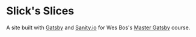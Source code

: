 # Slick's Slices

A site built with [Gatsby](https://www.gatsbyjs.com/) and [Sanity.io](https://www.sanity.io/) for Wes Bos's [Master Gatsby](https://mastergatsby.com/) course.
